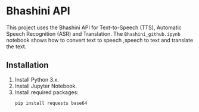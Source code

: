 # Bhashini API 
This project uses the Bhashini API for Text-to-Speech (TTS), Automatic Speech Recognition (ASR) and Translation. The `Bhashini_github.ipynb` notebook shows how to convert text to speech ,speech to text and translate the text.

## Installation

1. Install Python 3.x.
2. Install Jupyter Notebook.
3. Install required packages:
   ```bash
   pip install requests base64

